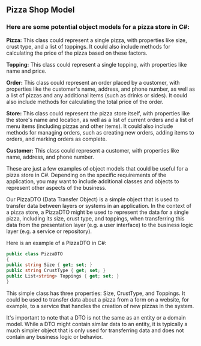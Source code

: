 ## Pizza Shop Model

### Here are some potential object models for a pizza store in C#:

**Pizza:** This class could represent a single pizza, with properties like size, crust type, and a list of toppings. It could also include methods for calculating the price of the pizza based on these factors.

**Topping:** This class could represent a single topping, with properties like name and price.

**Order:** This class could represent an order placed by a customer, with properties like the customer's name, address, and phone number, as well as a list of pizzas and any additional items (such as drinks or sides). It could also include methods for calculating the total price of the order.

**Store:** This class could represent the pizza store itself, with properties like the store's name and location, as well as a list of current orders and a list of menu items (including pizzas and other items). It could also include methods for managing orders, such as creating new orders, adding items to orders, and marking orders as complete.

**Customer:** This class could represent a customer, with properties like name, address, and phone number.

These are just a few examples of object models that could be useful for a pizza store in C#. Depending on the specific requirements of the application, you may want to include additional classes and objects to represent other aspects of the business.

Our PizzaDTO (Data Transfer Object) is a simple object that is used to transfer data between layers or systems in an application. In the context of a pizza store, a PizzaDTO might be used to represent the data for a single pizza, including its size, crust type, and toppings, when transferring this data from the presentation layer (e.g. a user interface) to the business logic layer (e.g. a service or repository).

Here is an example of a PizzaDTO in C#:

```csharp
public class PizzaDTO
{
public string Size { get; set; }
public string CrustType { get; set; }
public List<string> Toppings { get; set; }
}
```
This simple class has three properties: Size, CrustType, and Toppings. It could be used to transfer data about a pizza from a form on a website, for example, to a service that handles the creation of new pizzas in the system.

It's important to note that a DTO is not the same as an entity or a domain model. While a DTO might contain similar data to an entity, it is typically a much simpler object that is only used for transferring data and does not contain any business logic or behavior.






